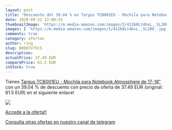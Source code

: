 ```yaml
---
layout: post
title: 'Descuento del 39.04 % en Targus TCB001EU - Mochila para Notebook '
date: 2020-09-22 12:08:53
thumbnailImage: 'https://m.media-amazon.com/images/I/41268Lt4bvL._SL200_.jpg'
images: [ 'https://m.media-amazon.com/images/I/41268Lt4bvL._SL200_.jpg' ]
comments: true
category: ofertas
author: ring
slug: B0007V75CS
description:
actualPrice: 37.49 EUR
comparePrice: 61.5 EUR
inStock: true
---
```


Tienes [Targus TCB001EU - Mochila para Notebook Atmosphere de 17-18"](https://www.amazon.com/dp/B0007V75CS/?tag=redken08-20) con un 39.04 % de descuento con precio de oferta de 37.49 EUR (original: 61.5 EUR) en el siguiente enlace!

[![](https://m.media-amazon.com/images/I/41268Lt4bvL._SL200_.jpg)](https://www.amazon.com/dp/B0007V75CS/?tag=redken08-20)

[Accede a la oferta!!](https://www.amazon.com/dp/B0007V75CS/?tag=redken08-20)

[Consulta otras ofertas en nuestro canal de telegram](https://t.me/s/ofertas25)
